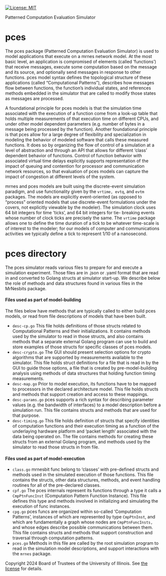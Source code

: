 [![License: MIT](https://img.shields.io/badge/License-MIT-yellow.svg)](https://opensource.org/licenses/MIT)

Patterned Computation Evaluation Simulator 

# pces
The pces package (Patterned Computation Evaluation Simulator) is used to model applications that execute on a mrnes network model. At the most basic level, an application is compromised of elements (called ‘functions’) that receive messages, execute some computation based on the message and its source, and optionally send messages in response to other functions.  pces model syntax defines the topological structure of these applications (called “Computational Patterns”), describes how messages flow between functions, the function’s individual states, and references methods embedded in the simulator that are called to modify those states as messages are processed.

A foundational principle for pces models is that the simulation time associated with the execution of a function come from a look-up table that holds multiple measurements of that execution time on different CPUs, and under other model dependent parameters (e.g. number of bytes in a message being processed by the function).  Another foundational principle is that pces allow for a large degree of flexibility and specialization in modeling the behavior of modeled software that calls these measured functions.  It does so by organizing the flow of control of a simulation at a level of abstraction and through an API that allows for different ‘class’ dependent behavior of functions.   Control of function behavior with associated virtual time delays explicitly supports representation of the impact of queuing and contention for processor and communication network resources, so that evaluation of pces models can capture the impact of congestion at different levels of the system.

mrnes and pces models are built using the discrete-event simulation paradigm, and use functionality given by the `vrtime, evtq`, and `evtm` packages. The models are explicitly event-oriented (as opposed to “process” oriented models that use discrete-event formulations under the covers, not explicitly viewable by the modeler).   The simulation clock uses 64 bit integers for time ’ticks’, and 64 bit integers for tie- breaking events whose number of clock ticks are precisely the same.   The `vrtime` package allows one to define the time duration of a tick to be whatever time-scale is of interest to the modeler; for our models of computer and communications activities we typically define a tick to represent 1/10 of a nanosecond.


# pces directory

The pces simulator reads various files to prepare for and execute a simulation experiment.  Those files are in .json or .yaml format that are read in and converted to Golang structs at simulator start-up. We describe below the role of methods and data structures found in various files in the MrNesbits package.

#### Files used as part of model-building
The files below have methods that are typically called to either build pces models, or read from file descriptions of models that have been built.
* `desc-cp.go`  This file holds definitions of those structs related to Computational Patterns and their initializations. It contains methods used by the simulator to read in those structs, and also contains methods that a separate external Golang program can use to build and store examples of those structs for specific classes of pces models.
* `desc-crypto.go`  The GUI should present selection options for crypto algorithms that are supported by measurements available to the simulator.  This file holds struct definitions for a file that is read in by the GUI to guide those options, a file that is created by pre-model-building analysis using methods of data structures that holding function timing measurements.
* `desc-map.go`  Prior to model execution, its functions have to be mapped to processors in the declared architecture model. This file holds structs and methods that support creation and access to these mappings.
* `desc-params.go`  pces supports a rich syntax for describing parameter values (e.g. the bandwidth of interfaces) to a model description before a simulation run.  This file contains structs and methods that are used for that purpose.
* `desc-timing.go`  This file holds definition of structs that specify identities of computation functions and their execution timing as a function of the underlaying hardware platform and ‘packet length’ associated with the data being operated on.  The file contains methods for creating these structs from an external Golang program, and methods used by the simulator to read those structs in from file.
#### Files used as part of model-execution
* `class.go`  mrnesbit func belong to ‘classes’ with pre-defined structs and methods used in the simulated execution of those functions.  This file contains the structs, other data structures,  methods, and event handling routines for all of the pre-declared classes.
* `cpf.go`  The pces internals represent its functions through a type it calls a `CmpPtnFuncInst` (Computation Pattern Function Instance).  This file defines this type and methods involved in initializing and simulating the execution of func instances.
* `cpg.go`  pces funcs are organized within so-called ‘Computation Patterns’, instances of which are represented by type `CmpPtnInst`, and which are fundamentally a graph whose nodes are `CmpPtnFuncInsts,` and whose edges describe possible communications between them.   This file contains structs and methods that support construction and traversal through computation patterns.
* `pces.go` Methods in this file are called by the root simulation program to read in the simulation model descriptions, and support interactions with the `mrnes` package.

Copyright 2024 Board of Trustees of the University of Illinois.
See [the license](LICENSE) for details.


